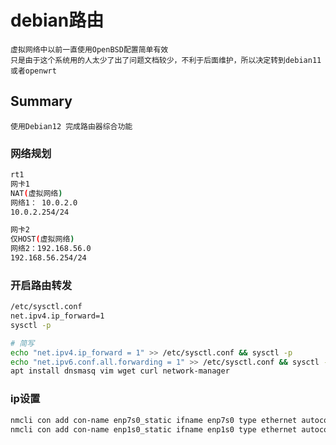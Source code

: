 # debian路由

    虚拟网络中以前一直使用OpenBSD配置简单有效
    只是由于这个系统用的人太少了出了问题文档较少，不利于后面维护，所以决定转到debian11或者openwrt

## Summary

    使用Debian12 完成路由器综合功能

### 网络规划

```bash
rt1
网卡1
NAT(虚拟网络)
网络1： 10.0.2.0
10.0.2.254/24

网卡2
仅HOST(虚拟网络)
网络2：192.168.56.0
192.168.56.254/24
```

### 开启路由转发

```bash
/etc/sysctl.conf
net.ipv4.ip_forward=1
sysctl -p

# 简写
echo "net.ipv4.ip_forward = 1" >> /etc/sysctl.conf && sysctl -p
echo "net.ipv6.conf.all.forwarding = 1" >> /etc/sysctl.conf && sysctl -p
apt install dnsmasq vim wget curl network-manager
```

### ip设置

```bash
nmcli con add con-name enp7s0_static ifname enp7s0 type ethernet autoconnect yes ipv4.method manual ipv4.addresses 10.43.0.254/24 ipv4.dns 114.114.114.114
nmcli con add con-name enp1s0_static ifname enp1s0 type ethernet autoconnect yes ipv4.method manual ipv4.addresses 192.168.31.1/24 ipv4.gateway 192.168.31.254 ipv4.dns 114.114.114.114
```

